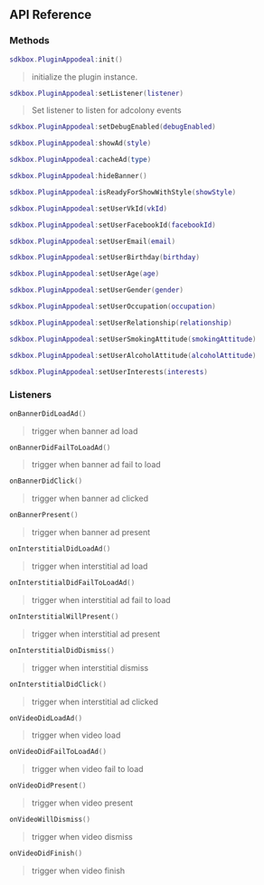 ## API Reference

### Methods
```lua
sdkbox.PluginAppodeal:init()
```
>  initialize the plugin instance.

```lua
sdkbox.PluginAppodeal:setListener(listener)
```
> Set listener to listen for adcolony events

```lua
sdkbox.PluginAppodeal:setDebugEnabled(debugEnabled)
```

```lua
sdkbox.PluginAppodeal:showAd(style)
```

```lua
sdkbox.PluginAppodeal:cacheAd(type)
```

```lua
sdkbox.PluginAppodeal:hideBanner()
```

```lua
sdkbox.PluginAppodeal:isReadyForShowWithStyle(showStyle)
```

```lua
sdkbox.PluginAppodeal:setUserVkId(vkId)
```

```lua
sdkbox.PluginAppodeal:setUserFacebookId(facebookId)
```

```lua
sdkbox.PluginAppodeal:setUserEmail(email)
```

```lua
sdkbox.PluginAppodeal:setUserBirthday(birthday)
```

```lua
sdkbox.PluginAppodeal:setUserAge(age)
```

```lua
sdkbox.PluginAppodeal:setUserGender(gender)
```

```lua
sdkbox.PluginAppodeal:setUserOccupation(occupation)
```

```lua
sdkbox.PluginAppodeal:setUserRelationship(relationship)
```

```lua
sdkbox.PluginAppodeal:setUserSmokingAttitude(smokingAttitude)
```

```lua
sdkbox.PluginAppodeal:setUserAlcoholAttitude(alcoholAttitude)
```

```lua
sdkbox.PluginAppodeal:setUserInterests(interests)
```


### Listeners
```lua
onBannerDidLoadAd()
```
> trigger when banner ad load

```lua
onBannerDidFailToLoadAd()
```
> trigger when banner ad fail to load

```lua
onBannerDidClick()
```
> trigger when banner ad clicked

```lua
onBannerPresent()
```
> trigger when banner ad present

```lua
onInterstitialDidLoadAd()
```
> trigger when interstitial ad load

```lua
onInterstitialDidFailToLoadAd()
```
> trigger when interstitial ad fail to load

```lua
onInterstitialWillPresent()
```
> trigger when interstitial ad present

```lua
onInterstitialDidDismiss()
```
> trigger when interstitial dismiss

```lua
onInterstitialDidClick()
```
> trigger when interstitial ad clicked

```lua
onVideoDidLoadAd()
```
> trigger when video load

```lua
onVideoDidFailToLoadAd()
```
> trigger when video fail to load

```lua
onVideoDidPresent()
```
> trigger when video present

```lua
onVideoWillDismiss()
```
> trigger when video dismiss

```lua
onVideoDidFinish()
```
> trigger when video finish



